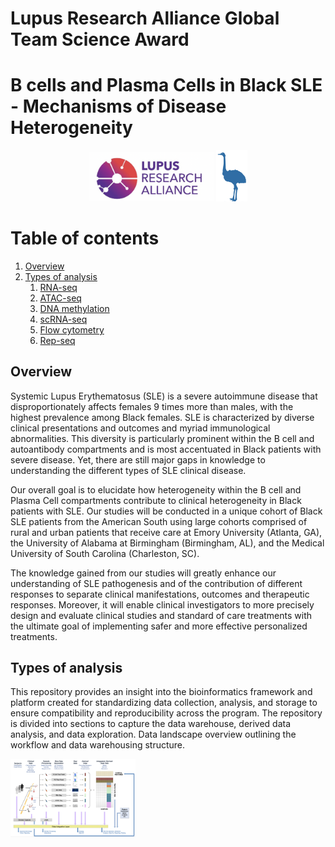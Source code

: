 # Lupus Research Alliance Global Team Science Award
# B cells and Plasma Cells in Black SLE - Mechanisms of Disease Heterogeneity
<p align="center">
<img src="https://github.com/MGupta313/LRA/blob/main/Analysis/Images/LRA%20logo.png" alt="Folders" width="200"/>
<img src="https://github.com/MGupta313/LRA/blob/main/Analysis/Images/Emupng.png" alt="Folders" width="50"/>
</p>

# Table of contents
1. [Overview](#overview)
2. [Types of analysis](#analysis)
	1. [RNA-seq](https://github.com/MGupta313/LRA/tree/main/Analysis)
	2. [ATAC-seq](https://github.com/MGupta313/LRA/tree/main/Analysis)
	3. [DNA methylation](https://github.com/MGupta313/LRA/tree/main/Analysis)
	4. [scRNA-seq](https://github.com/MGupta313/LRA/tree/main/Analysis)
	5. [Flow cytometry](https://github.com/MGupta313/LRA/tree/main/Analysis)
	6. [Rep-seq](https://github.com/MGupta313/LRA/tree/main/Analysis)


## Overview <a name="overview"></a>
Systemic Lupus Erythematosus (SLE) is a severe autoimmune disease that disproportionately affects females 9 times more than males, with the highest prevalence among Black females. SLE is characterized by diverse clinical presentations and outcomes and myriad immunological abnormalities. This diversity is particularly prominent within the B cell and autoantibody compartments and is most accentuated in Black patients with severe disease. Yet, there are still major gaps in knowledge to understanding the different types of SLE clinical disease. 

Our overall goal is to elucidate how heterogeneity within the B cell and Plasma Cell compartments contribute to clinical heterogeneity in Black patients with SLE. Our studies will be conducted in a unique cohort of Black SLE patients from the American South using large cohorts comprised of rural and urban patients that receive care at Emory University (Atlanta, GA), the University of Alabama at Birmingham (Birmingham, AL), and the Medical University of South Carolina (Charleston, SC). 

The knowledge gained from our studies will greatly enhance our understanding of SLE pathogenesis and of the contribution of different responses to separate clinical manifestations, outcomes and therapeutic responses.  Moreover, it will enable clinical investigators to more precisely design and evaluate clinical studies and standard of care treatments with the ultimate goal of implementing safer and more effective personalized treatments.  

## Types of analysis <a name="analysis"></a>
This repository provides an insight into the bioinformatics framework and platform created for standardizing data collection, analysis, and storage to ensure compatibility and reproducibility across the program. The repository is divided into sections to capture the data warehouse, derived data analysis, and data exploration. Data landscape overview outlining the workflow and data warehousing structure. 

<img src="https://github.com/MGupta313/LRA/blob/main/Analysis/Images/datatypes.png" alt="Folders" width="200"/>

